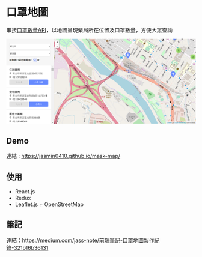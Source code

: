 
# 口罩地圖
串接[口罩數量API](https://raw.githubusercontent.com/kiang/pharmacies/master/json/points.json?fbclid=IwAR0oowBRjj1goAMqtnugBiXMTMY8OCl14TGmgt3YDJi9w5BXs4VsfZQ9mDI)，以地圖呈現藥局所在位置及口罩數量，方便大眾查詢

![image](https://github.com/Jasmin0410/mask-map/blob/master/mask-map.PNG)

## Demo
連結 : <https://jasmin0410.github.io/mask-map/>

## 使用
* React.js
* Redux
* Leaflet.js + OpenStreetMap

## 筆記
連結：https://medium.com/jass-note/前端筆記-口罩地圖製作紀錄-321b16b36131

